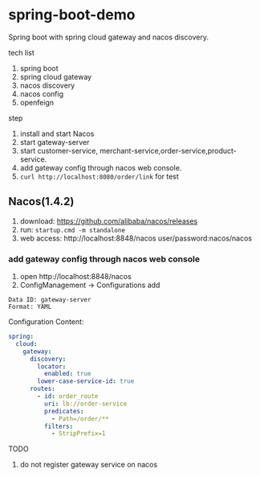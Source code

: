 # spring-boot-demo

Spring boot with spring cloud gateway and nacos discovery.

tech list
1. spring boot
2. spring cloud gateway
3. nacos discovery
4. nacos config
5. openfeign

step
1. install and start Nacos
2. start gateway-server
3. start customer-service, merchant-service,order-service,product-service.
4. add gateway config through nacos web console.
5. `curl http://localhost:8080/order/link` for test

## Nacos(1.4.2)
1. download: https://github.com/alibaba/nacos/releases
2. run: `startup.cmd -m standalone`
3. web access: http://localhost:8848/nacos  user/password:nacos/nacos

### add gateway config through nacos web console
1. open http://localhost:8848/nacos
2. ConfigManagement -> Configurations add

```
Data ID: gateway-server
Format: YAML
```
Configuration Content:
```yaml
spring:
  cloud:
    gateway:
      discovery:
        locator:
          enabled: true
        lower-case-service-id: true
      routes:
        - id: order_route
          uri: lb://order-service
          predicates:
            - Path=/order/**
          filters:
            - StripPrefix=1
```

TODO
1. do not register gateway service on nacos

